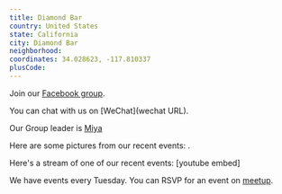 ```yaml
---
title: Diamond Bar
country: United States
state: California
city: Diamond Bar
neighborhood: 
coordinates: 34.028623, -117.810337
plusCode:
---
```

Join our [Facebook group](https://www.facebook.com/groups/Free.Code.Camp.Diamond.Bar).

You can chat with us on [WeChat](wechat URL).

Our Group leader is [Miya](freecodecamp.org/miya)

Here are some pictures from our recent events:
![]().

Here's a stream of one of our recent events:
[youtube embed]

We have events every Tuesday. You can RSVP for an event on [meetup](meetupurl).
